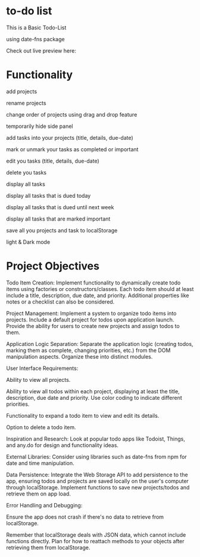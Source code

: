# to-do list

This is a Basic Todo-List

using date-fns package

Check out live preview here: 

# Functionality

add projects 

rename projects 

change order of projects using drag and drop feature

temporarily hide side panel

add tasks into your projects (title, details, due-date) 

mark or unmark your tasks as completed or important

edit you tasks (title, details, due-date) 

delete you tasks 

display all tasks

display all tasks that is dued today

display all tasks that is dued until next week

display all tasks that are marked important

save all you projects and task to localStorage 

light & Dark mode

# Project Objectives

Todo Item Creation: Implement functionality to dynamically create todo items using factories or constructors/classes. Each todo item should at least include a title, description, due date, and priority. Additional properties like notes or a checklist can also be considered.

Project Management: Implement a system to organize todo items into projects. Include a default project for todos upon application launch. Provide the ability for users to create new projects and assign todos to them.

Application Logic Separation: Separate the application logic (creating todos, marking them as complete, changing priorities, etc.) from the DOM manipulation aspects. Organize these into distinct modules.

User Interface Requirements:

Ability to view all projects.

Ability to view all todos within each project, displaying at least the title, description, due date and priority. Use color coding to indicate different priorities.

Functionality to expand a todo item to view and edit its details.

Option to delete a todo item.

Inspiration and Research: Look at popular todo apps like Todoist, Things, and any.do for design and functionality ideas.

External Libraries: Consider using libraries such as date-fns from npm for date and time manipulation.

Data Persistence: Integrate the Web Storage API to add persistence to the app, ensuring todos and projects are saved locally on the user's computer through localStorage. Implement functions to save new projects/todos and retrieve them on app load.

Error Handling and Debugging:

Ensure the app does not crash if there's no data to retrieve from localStorage.

Remember that localStorage deals with JSON data, which cannot include functions directly. Plan for how to reattach methods to your objects after retrieving them from localStorage.
